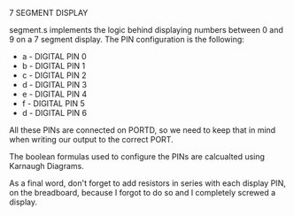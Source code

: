 7 SEGMENT DISPLAY

segment.s implements the logic behind displaying numbers between 0 and 9 on
a 7 segment display. The PIN configuration is the following:

  * a - DIGITAL PIN 0
  * b - DIGITAL PIN 1
  * c - DIGITAL PIN 2
  * d - DIGITAL PIN 3
  * e - DIGITAL PIN 4
  * f - DIGITAL PIN 5
  * d - DIGITAL PIN 6

All these PINs are connected on PORTD, so we need to keep that in mind when
writing our output to the correct PORT.

The boolean formulas used to configure the PINs are calcualted using
Karnaugh Diagrams. 

As a final word, don't forget to add resistors in series with each display
PIN, on the breadboard, because I forgot to do so and I completely screwed
a display.
